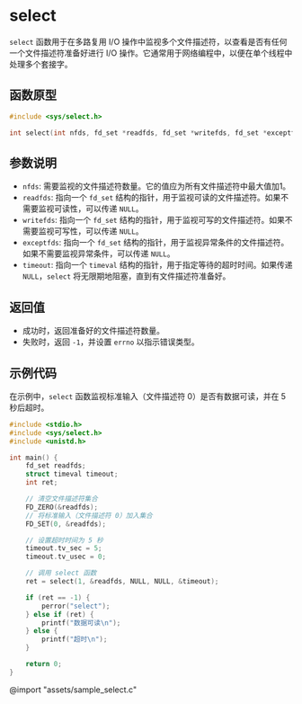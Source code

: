 # select

`select` 函数用于在多路复用 I/O 操作中监视多个文件描述符，以查看是否有任何一个文件描述符准备好进行 I/O 操作。它通常用于网络编程中，以便在单个线程中处理多个套接字。

## 函数原型

```c
#include <sys/select.h>

int select(int nfds, fd_set *readfds, fd_set *writefds, fd_set *exceptfds, struct timeval *timeout);
```

## 参数说明

- `nfds`: 需要监视的文件描述符数量。它的值应为所有文件描述符中最大值加1。
- `readfds`: 指向一个 `fd_set` 结构的指针，用于监视可读的文件描述符。如果不需要监视可读性，可以传递 `NULL`。
- `writefds`: 指向一个 `fd_set` 结构的指针，用于监视可写的文件描述符。如果不需要监视可写性，可以传递 `NULL`。
- `exceptfds`: 指向一个 `fd_set` 结构的指针，用于监视异常条件的文件描述符。如果不需要监视异常条件，可以传递 `NULL`。
- `timeout`: 指向一个 `timeval` 结构的指针，用于指定等待的超时时间。如果传递 `NULL`，`select` 将无限期地阻塞，直到有文件描述符准备好。

## 返回值

- 成功时，返回准备好的文件描述符数量。
- 失败时，返回 `-1`，并设置 `errno` 以指示错误类型。

## 示例代码

在示例中，`select` 函数监视标准输入（文件描述符 0）是否有数据可读，并在 5 秒后超时。

```c
#include <stdio.h>
#include <sys/select.h>
#include <unistd.h>

int main() {
    fd_set readfds;
    struct timeval timeout;
    int ret;

    // 清空文件描述符集合
    FD_ZERO(&readfds);
    // 将标准输入（文件描述符 0）加入集合
    FD_SET(0, &readfds);

    // 设置超时时间为 5 秒
    timeout.tv_sec = 5;
    timeout.tv_usec = 0;

    // 调用 select 函数
    ret = select(1, &readfds, NULL, NULL, &timeout);

    if (ret == -1) {
        perror("select");
    } else if (ret) {
        printf("数据可读\n");
    } else {
        printf("超时\n");
    }

    return 0;
}
```


@import "assets/sample_select.c"
